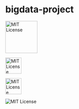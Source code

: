 # bigdata-project




<span><img  width='100px' src="https://img.shields.io/badge/项目背景-green" alt="MIT License" /> <span/>






<span><img width='50px' src="https://img.shields.io/badge/安装-blue" alt="MIT License" /> <span/>



<span><img width='50px' src="https://img.shields.io/badge/使用-black" alt="MIT License" /> <span/>



<span><img  src="https://img.shields.io/badge/贡献人-yellow" alt="MIT License" /> <span/>

